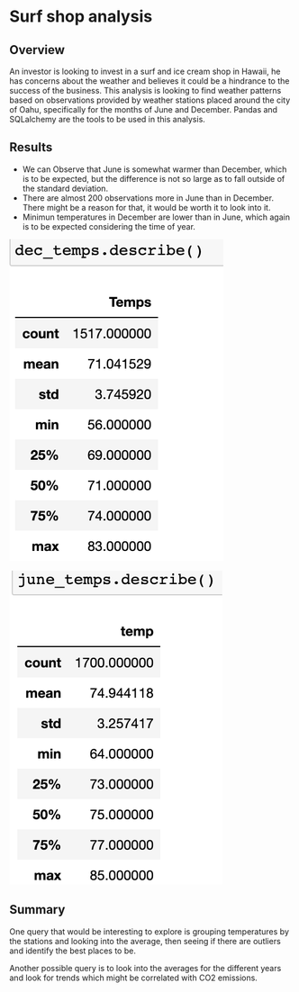 # Surf shop analysis

## Overview

An investor is looking to invest in a surf and ice cream shop in Hawaii, he has concerns about the weather and believes it could be a hindrance to the success of the business. This analysis is looking to find weather patterns based on observations provided by weather stations placed around the city of Oahu, specifically for the months of June and December. Pandas and SQLalchemy are the tools to be used in this analysis.

## Results

- We can Observe that June is somewhat warmer than December, which is to be expected, but the difference is not so large as to fall outside of the standard deviation.
- There are almost 200 observations more in June than in December. There might be a reason for that, it would be worth it to look into it.
- Minimun temperatures in December are lower than in June, which again is to be expected considering the time of year.


![December temperatures](/Challenge/Dec_temps.png)



![June temperatures](/Challenge/June_temps.png)


## Summary

One query that would be interesting to explore is grouping temperatures by the stations and looking into the average, then seeing if there are outliers and identify the best places to be.

Another possible query is to look into the averages for the different years and look for trends which might be correlated with CO2 emissions. 
